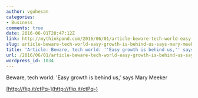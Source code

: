 ```yaml
---
author: vguhesan
categories:
- Business
comments: true
date: 2016-06-01T20:47:12Z
link: http://mythinkpond.com/2016/06/01/article-beware-tech-world-easy-growth-is-behind-us-says-mary-meeker/
slug: article-beware-tech-world-easy-growth-is-behind-us-says-mary-meeker
title: 'Article: Beware, tech world: ''Easy growth is behind us,'' says Mary Meeker'
url: /2016/06/01/article-beware-tech-world-easy-growth-is-behind-us-says-mary-meeker/
wordpress_id: 1034
---
```


Beware, tech world: 'Easy growth is behind us,' says Mary Meeker

[http://flip.it/ctPq-](http://flip.it/ctPq-)
